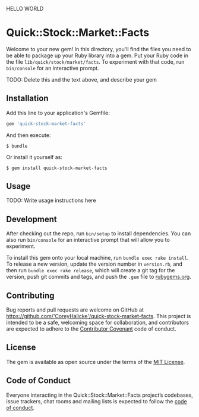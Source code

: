 HELLO WORLD

# Quick::Stock::Market::Facts

Welcome to your new gem! In this directory, you'll find the files you need to be able to package up your Ruby library into a gem. Put your Ruby code in the file `lib/quick/stock/market/facts`. To experiment with that code, run `bin/console` for an interactive prompt.

TODO: Delete this and the text above, and describe your gem

## Installation

Add this line to your application's Gemfile:

```ruby
gem 'quick-stock-market-facts'
```

And then execute:

    $ bundle

Or install it yourself as:

    $ gem install quick-stock-market-facts

## Usage

TODO: Write usage instructions here

## Development

After checking out the repo, run `bin/setup` to install dependencies. You can also run `bin/console` for an interactive prompt that will allow you to experiment.

To install this gem onto your local machine, run `bundle exec rake install`. To release a new version, update the version number in `version.rb`, and then run `bundle exec rake release`, which will create a git tag for the version, push git commits and tags, and push the `.gem` file to [rubygems.org](https://rubygems.org).

## Contributing

Bug reports and pull requests are welcome on GitHub at https://github.com/'CoreyHalicke'/quick-stock-market-facts. This project is intended to be a safe, welcoming space for collaboration, and contributors are expected to adhere to the [Contributor Covenant](http://contributor-covenant.org) code of conduct.

## License

The gem is available as open source under the terms of the [MIT License](https://opensource.org/licenses/MIT).

## Code of Conduct

Everyone interacting in the Quick::Stock::Market::Facts project’s codebases, issue trackers, chat rooms and mailing lists is expected to follow the [code of conduct](https://github.com/'CoreyHalicke'/quick-stock-market-facts/blob/master/CODE_OF_CONDUCT.md).
